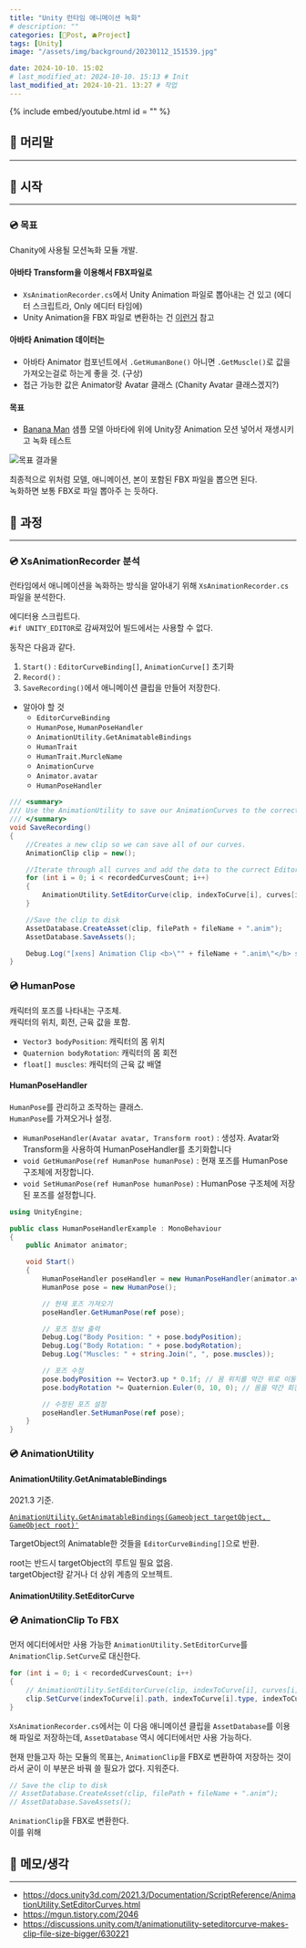```yaml
---
title: "Unity 런타임 애니메이션 녹화"
# description: ""
categories: [📀Post, 🫐Project]
tags: [Unity]
image: "/assets/img/background/20230112_151539.jpg"

date: 2024-10-10. 15:02
# last_modified_at: 2024-10-10. 15:13 # Init
last_modified_at: 2024-10-21. 13:27 # 작업
---
```


{% include embed/youtube.html id = "" %}

## 📀 머리말

---

## 📀 시작

---

### 💿 목표

Chanity에 사용될 모션녹화 모듈 개발.  

#### 아바타 Transform을 이용해서 FBX파일로

- `XsAnimationRecorder.cs`에서 Unity Animation 파일로 뽑아내는 건 있고 (에디터 스크립트라, Only 에디터 타임에)
- Unity Animation을 FBX 파일로 변환하는 건 [이런거](https://github.com/newyellow/Unity-Runtime-Animation-Recorder) 참고

#### 아바타 Animation 데이터는

- 아바타 Animator 컴포넌트에서 `.GetHumanBone()` 아니면 `.GetMuscle()`로 값을 가져오는걸로 하는게 좋을 것. (구상)
- 접근 가능한 값은 Animator랑 Avatar 클래스 (Chanity Avatar 클래스겠지?)

#### 목표

- [Banana Man](https://marketplace.unity.com/packages/3d/characters/humanoids/banana-man-196830?locale=ko-KR) 샘플 모델 아바타에 위에 Unity쟝 Animation 모션 넣어서 재생시키고 녹화 테스트

![목표 결과물](https://cdn.discordapp.com/attachments/1276598931685376185/1293806558441898006/image.png?ex=67168e81&is=67153d01&hm=b2575ae1394afa5e2e1a3d977fc36a33b1032657d104600dd556874fb85c3a27&)

최종적으로 위처럼 모델, 애니메이션, 본이 포함된 FBX 파일을 뽑으면 된다.  
녹화하면 보통 FBX로 파일 뽑아주 는 듯하다.  

## 📀 과정

---

### 💿 XsAnimationRecorder 분석

런타임에서 애니메이션을 녹화하는 방식을 알아내기 위해 `XsAnimationRecorder.cs` 파일을 분석한다.  

에디터용 스크립트다.  
`#if UNITY_EDITOR`로 감싸져있어 빌드에서는 사용할 수 없다.  

동작은 다음과 같다.  

1. `Start()` : `EditorCurveBinding[]`, `AnimationCurve[]` 초기화
2. `Record()` : 
3. `SaveRecording()`에서 애니메이션 클립을 만들어 저장한다.

- 알아야 할 것
  - `EditorCurveBinding`
  - `HumanPose`, `HumanPoseHandler`
  - `AnimationUtility.GetAnimatableBindings`
  - `HumanTrait`
  - `HumanTrait.MurcleName`
  - `AnimationCurve`
  - `Animator.avatar`
  - `HumanPoseHandler`

```cs
/// <summary>
/// Use the AnimationUtility to save our AnimationCurves to the correct EditorCurveBindings and then save our new clip to disk
/// </summary>
void SaveRecording()
{
	//Creates a new clip so we can save all of our curves.
	AnimationClip clip = new();

	//Iterate through all curves and add the data to the currect EditorCurveBindings
	for (int i = 0; i < recordedCurvesCount; i++)
	{
		AnimationUtility.SetEditorCurve(clip, indexToCurve[i], curves[i]);
	}

	//Save the clip to disk
	AssetDatabase.CreateAsset(clip, filePath + fileName + ".anim");
	AssetDatabase.SaveAssets();

	Debug.Log("[xens] Animation Clip <b>\"" + fileName + ".anim\"</b> saved successfuly in <b>" + filePath + "</b>");
}
```

### 💿 HumanPose

캐릭터의 포즈를 나타내는 구조체.  
캐릭터의 위치, 회전, 근육 값을 포함.  

- `Vector3 bodyPosition`: 캐릭터의 몸 위치
- `Quaternion bodyRotation`: 캐릭터의 몸 회전
- `float[] muscles`: 캐릭터의 근육 값 배열

#### HumanPoseHandler

`HumanPose`를 관리하고 조작하는 클래스.  
`HumanPose`를 가져오거나 설정.  

- `HumanPoseHandler(Avatar avatar, Transform root)` : 생성자. Avatar와 Transform을 사용하여 HumanPoseHandler를 초기화합니다
- `void GetHumanPose(ref HumanPose humanPose)` : 현재 포즈를 HumanPose 구조체에 저장합니다.
- `void SetHumanPose(ref HumanPose humanPose)` : HumanPose 구조체에 저장된 포즈를 설정합니다.

```cs
using UnityEngine;

public class HumanPoseHandlerExample : MonoBehaviour
{
    public Animator animator;

    void Start()
    {
        HumanPoseHandler poseHandler = new HumanPoseHandler(animator.avatar, animator.transform);
        HumanPose pose = new HumanPose();

        // 현재 포즈 가져오기
        poseHandler.GetHumanPose(ref pose);

        // 포즈 정보 출력
        Debug.Log("Body Position: " + pose.bodyPosition);
        Debug.Log("Body Rotation: " + pose.bodyRotation);
        Debug.Log("Muscles: " + string.Join(", ", pose.muscles));

        // 포즈 수정
        pose.bodyPosition += Vector3.up * 0.1f; // 몸 위치를 약간 위로 이동
        pose.bodyRotation *= Quaternion.Euler(0, 10, 0); // 몸을 약간 회전

        // 수정된 포즈 설정
        poseHandler.SetHumanPose(ref pose);
    }
}
```

### 💿 AnimationUtility

#### AnimationUtility.GetAnimatableBindings

2021.3 기준.  

[`AnimationUtility.GetAnimatableBindings(Gameobject targetObject, GameObject root)'`](https://docs.unity3d.com/2021.3/Documentation/ScriptReference/AnimationUtility.GetAnimatableBindings.html)  

TargetObject의 Animatable한 것들을 `EditorCurveBinding[]`으로 반환.  

root는 반드시 targetObject의 루트일 필요 없음.  
targetObject랑 같거나 더 상위 계층의 오브젝트.  

#### AnimationUtility.SetEditorCurve

### 💿 AnimationClip To FBX

먼저 에디터에서만 사용 가능한 `AnimationUtility.SetEditorCurve`를 `AnimationClip.SetCurve`로 대신한다.  

```cs
for (int i = 0; i < recordedCurvesCount; i++)
{
    // AnimationUtility.SetEditorCurve(clip, indexToCurve[i], curves[i]);
    clip.SetCurve(indexToCurve[i].path, indexToCurve[i].type, indexToCurve[i].propertyName, curves[i]);
}
```

`XsAnimationRecorder.cs`에서는 이 다음 애니메이션 클립을 `AssetDatabase`를 이용해 파일로 저장하는데, `AssetDatabase` 역시 에디터에서만 사용 가능하다.  

현재 만들고자 하는 모듈의 목표는, `AnimationClip`을 FBX로 변환하여 저장하는 것이라서 굳이 이 부분은 바꿔 쓸 필요가 없다. 지워준다.  

```cs
// Save the clip to disk
// AssetDatabase.CreateAsset(clip, filePath + fileName + ".anim");
// AssetDatabase.SaveAssets();
```

`AnimationClip`을 FBX로 변환한다.  
이를 위해 

## 📀 메모/생각

---

- <https://docs.unity3d.com/2021.3/Documentation/ScriptReference/AnimationUtility.SetEditorCurves.html>
- <https://mgun.tistory.com/2046>
- <https://discussions.unity.com/t/animationutility-seteditorcurve-makes-clip-file-size-bigger/630221>
